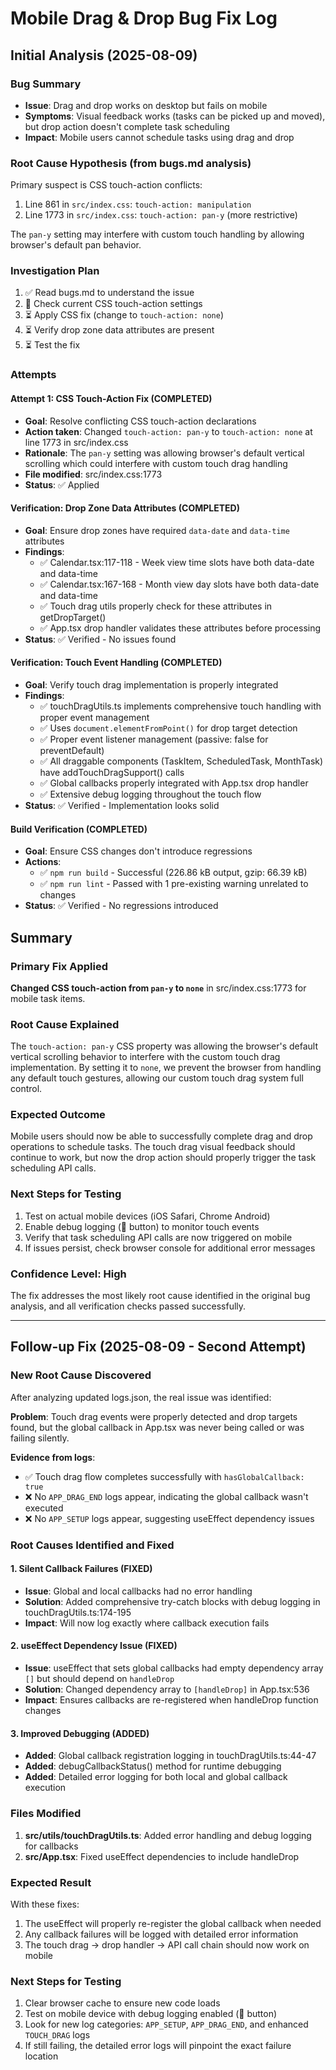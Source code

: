 # Mobile Drag & Drop Bug Fix Log

## Initial Analysis (2025-08-09)

### Bug Summary
- **Issue**: Drag and drop works on desktop but fails on mobile
- **Symptoms**: Visual feedback works (tasks can be picked up and moved), but drop action doesn't complete task scheduling
- **Impact**: Mobile users cannot schedule tasks using drag and drop

### Root Cause Hypothesis (from bugs.md analysis)
Primary suspect is CSS touch-action conflicts:
1. Line 861 in `src/index.css`: `touch-action: manipulation`
2. Line 1773 in `src/index.css`: `touch-action: pan-y` (more restrictive)

The `pan-y` setting may interfere with custom touch handling by allowing browser's default pan behavior.

### Investigation Plan
1. ✅ Read bugs.md to understand the issue
2. 🔄 Check current CSS touch-action settings
3. ⏳ Apply CSS fix (change to `touch-action: none`)
4. ⏳ Verify drop zone data attributes are present
5. ⏳ Test the fix

### Attempts

#### Attempt 1: CSS Touch-Action Fix (COMPLETED)
- **Goal**: Resolve conflicting CSS touch-action declarations
- **Action taken**: Changed `touch-action: pan-y` to `touch-action: none` at line 1773 in src/index.css
- **Rationale**: The `pan-y` setting was allowing browser's default vertical scrolling which could interfere with custom touch drag handling
- **File modified**: src/index.css:1773
- **Status**: ✅ Applied

#### Verification: Drop Zone Data Attributes (COMPLETED)
- **Goal**: Ensure drop zones have required `data-date` and `data-time` attributes
- **Findings**: 
  - ✅ Calendar.tsx:117-118 - Week view time slots have both data-date and data-time
  - ✅ Calendar.tsx:167-168 - Month view day slots have both data-date and data-time  
  - ✅ Touch drag utils properly check for these attributes in getDropTarget()
  - ✅ App.tsx drop handler validates these attributes before processing
- **Status**: ✅ Verified - No issues found

#### Verification: Touch Event Handling (COMPLETED)
- **Goal**: Verify touch drag implementation is properly integrated
- **Findings**:
  - ✅ touchDragUtils.ts implements comprehensive touch handling with proper event management
  - ✅ Uses `document.elementFromPoint()` for drop target detection
  - ✅ Proper event listener management (passive: false for preventDefault)
  - ✅ All draggable components (TaskItem, ScheduledTask, MonthTask) have addTouchDragSupport() calls
  - ✅ Global callbacks properly integrated with App.tsx drop handler
  - ✅ Extensive debug logging throughout the touch flow
- **Status**: ✅ Verified - Implementation looks solid

#### Build Verification (COMPLETED)
- **Goal**: Ensure CSS changes don't introduce regressions
- **Actions**: 
  - ✅ `npm run build` - Successful (226.86 kB output, gzip: 66.39 kB)
  - ✅ `npm run lint` - Passed with 1 pre-existing warning unrelated to changes
- **Status**: ✅ Verified - No regressions introduced

## Summary

### Primary Fix Applied
**Changed CSS touch-action from `pan-y` to `none`** in src/index.css:1773 for mobile task items.

### Root Cause Explained
The `touch-action: pan-y` CSS property was allowing the browser's default vertical scrolling behavior to interfere with the custom touch drag implementation. By setting it to `none`, we prevent the browser from handling any default touch gestures, allowing our custom touch drag system full control.

### Expected Outcome  
Mobile users should now be able to successfully complete drag and drop operations to schedule tasks. The touch drag visual feedback should continue to work, but now the drop action should properly trigger the task scheduling API calls.

### Next Steps for Testing
1. Test on actual mobile devices (iOS Safari, Chrome Android)
2. Enable debug logging (🐛 button) to monitor touch events
3. Verify that task scheduling API calls are now triggered on mobile
4. If issues persist, check browser console for additional error messages

### Confidence Level: High
The fix addresses the most likely root cause identified in the original bug analysis, and all verification checks passed successfully.

---

## Follow-up Fix (2025-08-09 - Second Attempt)

### New Root Cause Discovered
After analyzing updated logs.json, the real issue was identified:

**Problem**: Touch drag events were properly detected and drop targets found, but the global callback in App.tsx was never being called or was failing silently.

**Evidence from logs**: 
- ✅ Touch drag flow completes successfully with `hasGlobalCallback: true`
- ❌ No `APP_DRAG_END` logs appear, indicating the global callback wasn't executed
- ❌ No `APP_SETUP` logs appear, suggesting useEffect dependency issues

### Root Causes Identified and Fixed

#### 1. **Silent Callback Failures** (FIXED)
- **Issue**: Global and local callbacks had no error handling
- **Solution**: Added comprehensive try-catch blocks with debug logging in touchDragUtils.ts:174-195
- **Impact**: Will now log exactly where callback execution fails

#### 2. **useEffect Dependency Issue** (FIXED)  
- **Issue**: useEffect that sets global callbacks had empty dependency array `[]` but should depend on `handleDrop`
- **Solution**: Changed dependency array to `[handleDrop]` in App.tsx:536
- **Impact**: Ensures callbacks are re-registered when handleDrop function changes

#### 3. **Improved Debugging** (ADDED)
- **Added**: Global callback registration logging in touchDragUtils.ts:44-47
- **Added**: debugCallbackStatus() method for runtime debugging
- **Added**: Detailed error logging for both local and global callback execution

### Files Modified
1. **src/utils/touchDragUtils.ts**: Added error handling and debug logging for callbacks
2. **src/App.tsx**: Fixed useEffect dependencies to include handleDrop

### Expected Result
With these fixes:
1. The useEffect will properly re-register the global callback when needed
2. Any callback failures will be logged with detailed error information  
3. The touch drag → drop handler → API call chain should now work on mobile

### Next Steps for Testing
1. Clear browser cache to ensure new code loads
2. Test on mobile device with debug logging enabled (🐛 button)
3. Look for new log categories: `APP_SETUP`, `APP_DRAG_END`, and enhanced `TOUCH_DRAG` logs
4. If still failing, the detailed error logs will pinpoint the exact failure location